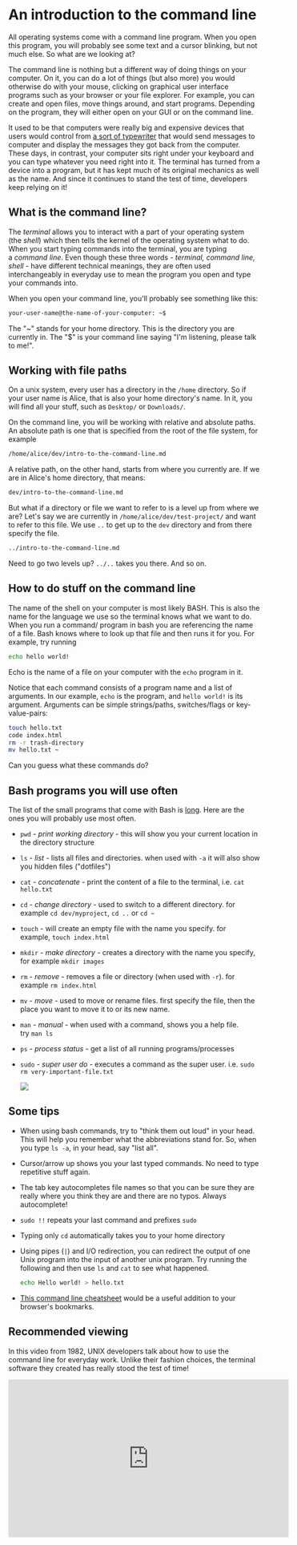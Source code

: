 # An introduction to the command line

All operating systems come with a command line program. When you open this program, you will probably see some text and a cursor blinking, but not much else. So what are we looking at?

The command line is nothing but a different way of doing things on your computer. On it, you can do a lot of things (but also more) you would otherwise do with your mouse, clicking on graphical user interface programs such as your browser or your file explorer. For example, you can create and open files, move things around, and start programs. Depending on the program, they will either open on your GUI or on the command line.

It used to be that computers were really big and expensive devices that users would control from [a sort of typewriter](https://en.wikipedia.org/wiki/VT100) that would send messages to computer and display the messages they got back from the computer. These days, in contrast, your computer sits right under your keyboard and you can type whatever you need right into it. The terminal has turned from a device into a program, but it has kept much of its original mechanics as well as the name. And since it continues to stand the test of time, developers keep relying on it!

## What is the command line?

The _terminal_ allows you to interact with a part of your operating system (the _shell_) which then tells the kernel of the operating system what to do. When you start typing commands into the terminal, you are typing a _command line_. Even though these three words - _terminal, command line, shell_ - have different technical meanings, they are often used interchangeably in everyday use to mean the program you open and type your commands into.

When you open your command line, you'll probably see something like this:

```bash
your-user-name@the-name-of-your-computer: ~$
```

The "~" stands for your home directory. This is the directory you are currently in. The "$" is your command line saying "I'm listening, please talk to me!".

## Working with file paths

On a unix system, every user has a directory in the `/home` directory. So if your user name is Alice, that is also your home directory's name. In it, you will find all your stuff, such as `Desktop/` or `Downloads/`.

On the command line, you will be working with relative and absolute paths. An absolute path is one that is specified from the root of the file system, for example

```bash
/home/alice/dev/intro-to-the-command-line.md
```

A relative path, on the other hand, starts from where you currently are. If we are in Alice's home directory, that means:

```bash
dev/intro-to-the-command-line.md
```

But what if a directory or file we want to refer to is a level up from where we are? Let's say we are currently in `/home/alice/dev/test-project/` and want to refer to this file. We use `..` to get up to the `dev` directory and from there specify the file.

```bash
../intro-to-the-command-line.md
```

Need to go two levels up? `../..` takes you there. And so on.

## How to do stuff on the command line

The name of the shell on your computer is most likely BASH. This is also the name for the language we use so the terminal knows what we want to do. When you run a command/ program in bash you are referencing the name of a file. Bash knows where to look up that file and then runs it for you. For example, try running

```bash
echo hello world!
```

Echo is the name of a file on your computer with the `echo` program in it.

Notice that each command consists of a program name and a list of arguments. In our example, `echo` is the program, and `hello world!` is its argument. Arguments can be simple strings/paths, switches/flags or key-value-pairs:

```bash
touch hello.txt
code index.html
rm -r trash-directory
mv hello.txt ~
```

Can you guess what these commands do?

## Bash programs you will use often

The list of the small programs that come with Bash is [long](http://ss64.com/bash/). Here are the ones you will probably use most often.

-   `pwd` - _print working directory_ - this will show you your current location in the directory structure
    
-   `ls` - _list_ - lists all files and directories. when used with `-a` it will also show you hidden files ("dotfiles")
    
-   `cat` - _concatenate_ - print the content of a file to the terminal, i.e. `cat hello.txt`
    
-   `cd` - _change directory_ - used to switch to a different directory. for example `cd dev/myproject`, `cd ..` or `cd ~`
    
-   `touch` - will create an empty file with the name you specify. for example, `touch index.html`
    
-   `mkdir` - _make directory_ - creates a directory with the name you specify, for example `mkdir images`
    
-   `rm` - _remove_ - removes a file or directory (when used with `-r`). for example `rm index.html`
    
-   `mv` - _move_ - used to move or rename files. first specify the file, then the place you want to move it to or its new name.
    
-   `man` - _manual_ - when used with a command, shows you a help file. try `man ls`
    
-   `ps` - _process status_ - get a list of all running programs/processes
    
-   `sudo` - _super user do_ - executes a command as the super user. i.e. `sudo rm very-important-file.txt`
    
    ![](http://imgs.xkcd.com/comics/sandwich.png)
    

## Some tips

-   When using bash commands, try to "think them out loud" in your head. This will help you remember what the abbreviations stand for. So, when you type `ls -a`, in your head, say "list all".
    
-   Cursor/arrow up shows you your last typed commands. No need to type repetitive stuff again.
    
-   The tab key autocompletes file names so that you can be sure they are really where you think they are and there are no typos. Always autocomplete!
    
-   `sudo !!` repeats your last command and prefixes `sudo`
    
-   Typing only `cd` automatically takes you to your home directory
    
-   Using pipes (`|`) and I/O redirection, you can redirect the output of one Unix program into the input of another unix program. Try running the following and then use `ls` and `cat` to see what happened.
    
    ```bash
    echo Hello world! > hello.txt
    ```
    
-   [This command line cheatsheet](https://www.git-tower.com/blog/command-line-cheat-sheet/) would be a useful addition to your browser's bookmarks.
    

## Recommended viewing

In this video from 1982, UNIX developers talk about how to use the command line for everyday work. Unlike their fashion choices, the terminal software they created has really stood the test of time!

<iframe width="560" height="315" src="https://www.youtube.com/embed/tc4ROCJYbm0" title="AT&T Archives: The UNIX Operating System" frameborder="0" allow="accelerometer; autoplay; clipboard-write; encrypted-media; gyroscope; picture-in-picture; web-share" allowfullscreen></iframe>